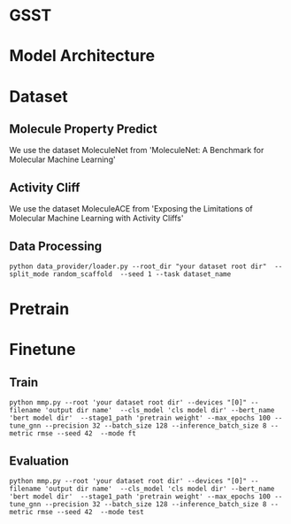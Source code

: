 # GSST
# Model Architecture

# Dataset
## Molecule Property Predict
We use the dataset MoleculeNet from 'MoleculeNet: A Benchmark for Molecular Machine Learning'
## Activity Cliff
We use the dataset MoleculeACE from 'Exposing the Limitations of Molecular Machine Learning with Activity Cliffs'
## Data Processing
```
python data_provider/loader.py --root_dir "your dataset root dir"  --split_mode random_scaffold  --seed 1 --task dataset_name
```
# Pretrain

# Finetune
## Train
```
python mmp.py --root 'your dataset root dir' --devices "[0]" --filename 'output dir name'  --cls_model 'cls model dir' --bert_name 'bert model dir'  --stage1_path 'pretrain weight' --max_epochs 100 --tune_gnn --precision 32 --batch_size 128 --inference_batch_size 8 --metric rmse --seed 42  --mode ft
```
## Evaluation
```
python mmp.py --root 'your dataset root dir' --devices "[0]" --filename 'output dir name'  --cls_model 'cls model dir' --bert_name 'bert model dir'  --stage1_path 'pretrain weight' --max_epochs 100 --tune_gnn --precision 32 --batch_size 128 --inference_batch_size 8 --metric rmse --seed 42  --mode test
```
